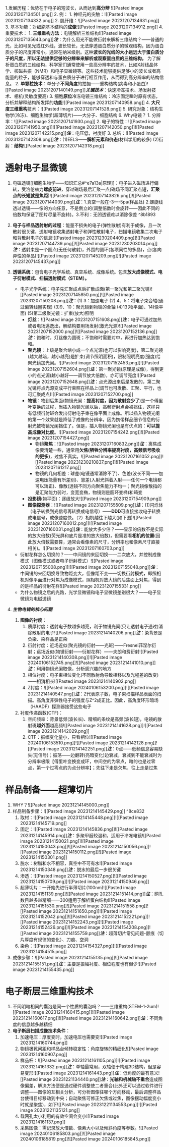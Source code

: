 1.发展历程：优势在于电子的短波长，从而达到**高分辨** ![[Pasted image 20231207134501.png]]
2. 例：
	1. 神经元的突触：![[Pasted image 20231207134332.png]]
	2. 肌纤维：![[Pasted image 20231207134631.png]]
3. 基本功能：对细胞基本结构的**成像**![[Pasted image 20231207134912.png]]
4. 重要技术：
	1. **三维重构方法**：电镜解析三维结构![[Pasted image 20231207135643.png]]***注***：为什么用光不能做衍射来解析三维结构？——普通的光，比如可见光或红外线，波长较长，无法穿透蛋白质分子的微观结构，因为蛋白质分子的尺度非常小，通常在纳米级别。这种**波长的光线的大小远远大于蛋白质分子的尺度，所以无法提供足够的分辨率来解析或观察蛋白质的三维结构。** 为了解析蛋白质的三维结构，科学家们通常使用一些高分辨率的技术，比如X射线晶体学、核磁共振（NMR）和电子显微镜等。这些技术能够提供足够小的波长或者高能量的粒子，能够穿透和与蛋白质分子进行相互作用，从而得到高分辨率的结构信息。
	2. **单颗粒技术**：单分子**不同角度**的拍摄——重构结构(病毒和小蛋白)![[Pasted image 20231207140149.png]]***关键技术***：快速冷冻技术、场发射技术、相机(灵敏度要高)
	3. 细胞**原位**冷冻电镜三维结构：冷冻固定瞬时原有状态，分析并解释结构所发挥的**功能**![[Pasted image 20231207140958.png]]
	4. **大尺度三维重构**技术：![[Pasted image 20231207141528.png]]
5. 研究对象：结构生物学(冷冻)、细胞生物学(超薄切片)——大分子、细胞结构
6. Why电镜？
	1. 分辨率：![[Pasted image 20231207141930.png]]
	2. 电子的特性：![[Pasted image 20231207141950.png]]![[Pasted image 20231207142050.png]]![[Pasted image 20231207142215.png]]***注***：电压低，衬度好
	3. 总结：![[Pasted image 20231207142308.png]]***注***：(1)EELS——**解析元素和价态**(材料学用的较多)  (2)衍射：**结构**![[Pasted image 20231207142318.png]]
# 透射电子显微镜
1. 电磁透镜[[细胞生物学——知识汇总#^e7a13a|原理]]：电子进入磁场进行偏转，受洛伦兹力**螺旋前进**，穿过磁场最后汇聚一点(磁场不同汇聚点短，**汇聚点的长短就是焦距**)![[Pasted image 20231207143826.png]]![[Pasted image 20231207144039.png]]***注***：1.真空一般在-3—-5pa(样品处) 2.螺旋线透过透镜——像的方向任意，不是倒立的(调整倍数时会旋转——因此不同的倍数均保证了图片尽量不旋转)。3.不利：无凹透镜难以消除像差 ^8b1893
2. **电子与样品透射射的过程**：能量不损失的电子(弹性散射)有利于成像，且一次散射很关键，透射电镜收集透射电子和弹性散射电子，扫描电镜收集二次电子和背散射电子的信息![[Pasted image 20231230204409.png]]![[Pasted image 20231207144739.png]]![[Pasted image 20231230203014.png]]***注***：透射束是一个圆点(无任何散射)，外围的圆环(各项同性的多晶)，点(各向异性的单晶)![[Pasted image 20231207145209.png]]![[Pasted image 20231207145437.png]]
3. **透镜系统**：包含电子光学系统、真空系统、成像系统。包含**放大成像模式、电子衍射模式、扫描透射模式（STEM）。**
	* 电子光学系统：电子先汇聚成点后扩散成面(第一聚光和第二聚光镜)![[Pasted image 20231207145850.png]]![[Pasted image 20231207150208.png]]***注***：(1) 3：加速电子 (2) 4、5：将电子束合轴(通过偏转线圈实现) (3)9、10：聚光镜到物镜的合轴 (4)13(物平面)、14(像平面) (5)第二级聚光镜：扩束(放大)照明
		* **灯丝**：![[Pasted image 20231207151608.png]]***注***：电子可通过加热或者电场逃逸出，解结构要用场发射(激光光源)![[Pasted image 20231207152000.png]]![[Pasted image 20231207152136.png]]***注***：饱和时，灯丝像为圆斑；不饱和时需要对中，再进行加热达到饱和。
		* **聚光镜**：上级是聚合缩小成一个点光源(也可以影响亮度)，第二聚光镜(越大越暗，越小越亮)是扩束(调节照明面积)，限制照明亮度(强度)给聚光镜加光阑。![[Pasted image 20231207152453.png]]![[Pasted image 20231207152604.png]]***注***：第一聚光镜(原理是成像)，得到更小的点光源(越小越好——调节放大倍数)，亦可调节亮度![[Pasted image 20231207152648.png]]***注***：点光源出来后是发散的，第二聚光镜将点光源变成平行束照在样品上(调节也可发散、汇聚、平行，也可汇聚成点)![[Pasted image 20231207152700.png]]
		* **物镜**：物到后焦面(物镜光阑：**提高衬度，因为散射变少了**)是一个傅里叶变换的过程，当插入物镜光阑以后，高频衍射点会被挡住，这样只有低频衍射斑会发出衍射电子束在像平面上成像。所以插入物镜光阑的第一个效果就是降低了成像的分辨率，因为携带样品细节信息的衍射光被物镜光阑挡住了。但是，插入物镜光阑也是有优点的：**可以提高成像对比度**。![[Pasted image 20231207154242.png]]![[Pasted image 20231207154427.png]]
			* 物镜**聚焦**：![[Pasted image 20231207160832.png]]***注***：离焦成像要清楚一些，通常用**欠焦(牺牲分辨率提高衬度，高频信号吸收的更多)**，过焦不真实。![[Pasted image 20231207161052.png]]![[Pasted image 20231230210837.png]]![[Pasted image 20231207161217.png]]
			* 物镜的几何相差：球差(电镜通常消除不了)、色差(波长不同——加速电压能量有所差别)、慧差(入射光斜着入射——任何一个电镜都可以矫正)、像散(透镜不同方向聚焦能力不均一；聚光镜像散指的是汇聚能力弱时，变宽变椭，物镜则是圆环变椭)和畸变
		* **投影镜**(物平面)：逐级放大![[Pasted image 20231207154909.png]]
		* **图像探测器**：![[Pasted image 20231207155509.png]]***注***：(1)闪烁体（电子转换到光信号再转换成电信号）——**DDD**可直接接收电子转换成电信号，成像速度快。（2）相机越往下越大(如下图)![[Pasted image 20231207160012.png]]![[Pasted image 20231207160031.png]]***注***：能放大多少倍？——显示的倍数不是实际的放大倍数(荧光屏和底片是准的放大倍数)，但需要看**相机的位置**(因此放大倍数需要算，通常会看像素的尺寸，分辨率也和像素尺寸直接相关)。![[Pasted image 20231207160703.png]]
	* 衍射花样怎么切换的？——中间镜的来回切换——二次放大，并控制成像模式（图像模式或者电子衍射模式）![[Pasted image 20231207155008.png]]![[Pasted image 20231207155048.png]]***注***：中间镜的来回切换导致物距变大，但像距不变——切换衍射模式，即照相机对像平面进行对焦为成像模式，照相机对放大镜的后焦面上对焦，得到的是样品的衍射花样![[Pasted image 20231207155331.png]]
	* 为什么物镜之后的光路，光学显微镜和电子显微镜差别很大？——电子显微镜为电磁透镜

4. ***生物电镜的核心问题***
	1. **图像的衬度**：
		1. 质厚衬度：透射电子数越多越亮，利于物镜光阑(只让透射电子通过)消除散射的电子![[Pasted image 20231214140206.png]]***注***：染背景是负染、染样品是正染
		2. 衍射衬度：近场近似(聚光镜的衍射——光斑)——Fresnel菲涅尔衍射；远场近似(物镜衍射——衍射花样）——夫朗和费衍射![[Pasted image 20231214140308.png]]![[Pasted image 20240106152745.png]]![[Pasted image 20231214141010.png]]***注***：利用物镜光阑取像，分析感兴趣的地方
		3. 相位衬度：电子束相位变化(不同散射角导致相移以及光程差的改变)——相消相长![[Pasted image 20231214140902.png]]
		4. Z衬度：![[Pasted image 20240106153200.png]]![[Pasted image 20231214140547.png]]***注***：Z代表原子数，电子束扫描样品表面的扫描。高角度非弹性电子的强度与Z^2成正比。因此，高角度环形暗场（HAADF）探测器接受这些电子
	2. 衬度传递函数(CTF)：
		1. 空间频率：背景低频(波长长)、精细的条纹是高频(波长短)，电镜的散射斑**越外面**越高频![[Pasted image 20231214141628.png]]![[Pasted image 20231214142029.png]]
		2. CTF：振幅变化量小，只看相位![[Pasted image 20240106153510.png]]![[Pasted image 20231214142128.png]]![[Pasted image 20231214142251.png]]***注***：0点——低频信息容易缺失(无信号)；振荡——边翻转(亮暗变化)边衰减，衰减到不能衰减时为分辨率极限【傅里叶变换变成环，中间空的为零点，暗的也是过零点，第一个过零点的为点分辨率】；先往下走是欠焦，往上走是过焦

# 样品制备——超薄切片
1. WHY？![[Pasted image 20231214145000.png]]
2. 样品制备步骤：![[Pasted image 20231214145429.png]] ^8ce832
	1. 取材：![[Pasted image 20231214145448.png]]![[Pasted image 20231214145719.png]]
	2. 固定：![[Pasted image 20231214145836.png]]![[Pasted image 20231214145914.png]]***注***：多聚甲醛较温和，适用于冷冻电镜![[Pasted image 20231214150021.png]]![[Pasted image 20231214150043.png]]![[Pasted image 20231214150056.png]]![[Pasted image 20231214150112.png]]![[Pasted image 20231214150301.png]]
	3. 脱水：树脂和水不相容，真空中不可有水![[Pasted image 20231214150348.png]]***注***：脱水的最后一步很关键
	4. 渗透：![[Pasted image 20231214150527.png]]![[Pasted image 20231214150709.png]]![[Pasted image 20231214150946.png]]
	5. 超薄切片：一开始先进行半薄切片(100nm)![[Pasted image 20231214151139.png]]![[Pasted image 20231214151414.png]]***注***：网孔数目越多越精细——300适用于解析蛋白结构![[Pasted image 20231214151530.png]]![[Pasted image 20231214151558.png]]![[Pasted image 20231214151650.png]]![[Pasted image 20231214152042.png]]![[Pasted image 20231214152221.png]]![[Pasted image 20231214152243.png]]![[Pasted image 20231214152426.png]]![[Pasted image 20231214154208.png]]![[Pasted image 20231214155759.png]]***注***：超薄切片常见问题-颤痕（切片厚度有规律的变化）、刀痕、空洞
	6. 染色：![[Pasted image 20231214154327.png]]![[Pasted image 20231214154515.png]]
3. 成像步骤：![[Pasted image 20231214155135.png]]![[Pasted image 20231214155151.png]]***注***：主要是振幅衬度、相位程度也有但少![[Pasted image 20231214155435.png]]

# 电子断层三维重构技术
1. 不同明暗相间的囊泡是同一个性质的囊泡吗？——三维重构(STEM-1-2um)![[Pasted image 20231214160415.png]]![[Pasted image 20231214160617.png]]![[Pasted image 20231214160642.png]]***注***：不同角度的信息越多越精细
2. **电子断层扫描成像技术条件**：
	1. 加速电压：厚度变时，加速电压也需要变![[Pasted image 20231214160744.png]]
	2. 物镜极靴间距和样品台倾转稳定性：角度旋转的精细化![[Pasted image 20231214160907.png]]
	3. 样品杆：![[Pasted image 20231214161105.png]]![[Pasted image 20231214161332.png]]***注***：单轴最常用，双轴便于构建3D结构，但是容易变形![[Pasted image 20231214161443.png]]***注***：低角度的最有意义![[Pasted image 20231221134440.png]]***注***：**光轴和机械轴不重合**造成图像偏差，解决方法便是通过硬件调整使二者重合(此外还可以通过软件进行调整——图像的互相关分析，可分析图像往哪个方向移动，最后调整样品台使得目标移动到中央；自动聚焦可修正欠焦或过焦，图像摆动幅度变小时就是聚焦)，如下![[Pasted image 20231221134553.png]]![[Pasted image 20231221135121.png]]
	4. 载网孔太小利用的有效空间会变小![[Pasted image 20231214161137.png]]
	5. 采集图像：需记录放大倍数、像素大小以及倾斜角度等参数。![[Pasted image 20240106185803.png]]![[Pasted image 20240106185819.png]]![[Pasted image 20240106185845.png]]

